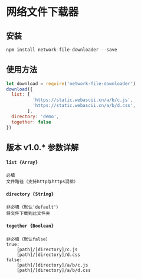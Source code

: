 # 网络文件下载器
## 安装
```javascript
npm install network-file-downloader --save
```
## 使用方法
```javascript
let download = require('network-file-downloader')
download({
  list: [
          'https://static.webascii.cn/a/b/c.js',
          'https://static.webascii.cn/a/b/d.css',
        ],
  directory: 'demo',
  together: false
})
```

## 版本 v1.0.* 参数详解
#### `list {Array} `
```
必填
文件路径（支持http与https混排）
```

#### `directory {String} `
```
非必填（默认'default'）
将文件下载到此文件夹
```

#### `together {Boolean} `
```
非必填（默认false）
true: 
    [path]/[directory]/c.js
    [path]/[directory]/d.css
false:
    [path]/[directory]/a/b/c.js
    [path]/[directory]/a/b/d.css
```